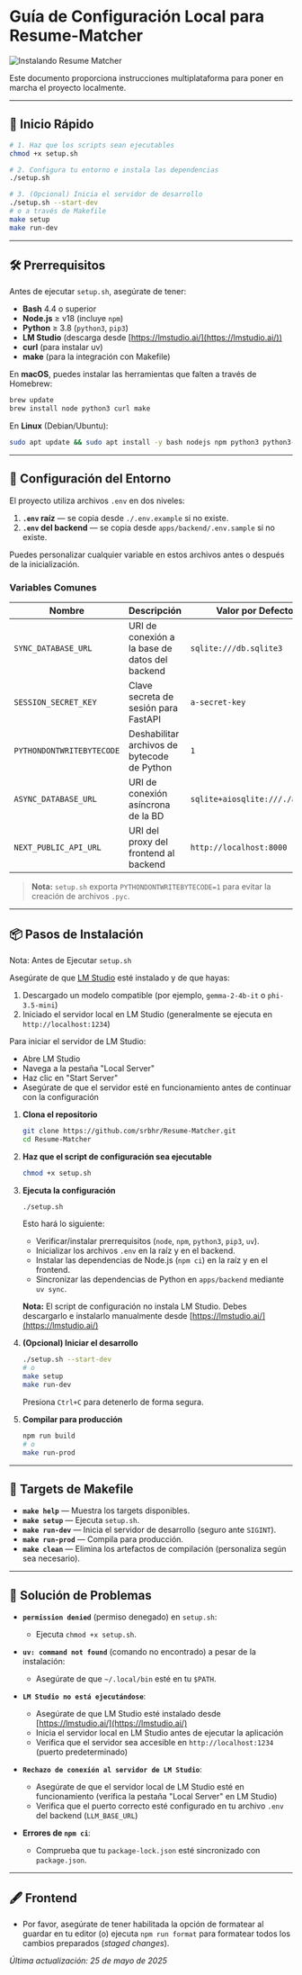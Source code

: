 # Guía de Configuración Local para Resume-Matcher

![Instalando Resume Matcher](assets/how_to_install_resumematcher.png)

Este documento proporciona instrucciones multiplataforma para poner en marcha el proyecto localmente.

---

## 🚀 Inicio Rápido

```bash
# 1. Haz que los scripts sean ejecutables
chmod +x setup.sh

# 2. Configura tu entorno e instala las dependencias
./setup.sh

# 3. (Opcional) Inicia el servidor de desarrollo
./setup.sh --start-dev
# o a través de Makefile
make setup
make run-dev
````

-----

## 🛠️ Prerrequisitos

Antes de ejecutar `setup.sh`, asegúrate de tener:

  - **Bash** 4.4 o superior
  - **Node.js** ≥ v18 (incluye `npm`)
  - **Python** ≥ 3.8 (`python3`, `pip3`)
  - **LM Studio** (descarga desde [https://lmstudio.ai/](https://lmstudio.ai/))
  - **curl** (para instalar uv)
  - **make** (para la integración con Makefile)

En **macOS**, puedes instalar las herramientas que falten a través de Homebrew:

```bash
brew update
brew install node python3 curl make
```

En **Linux** (Debian/Ubuntu):

```bash
sudo apt update && sudo apt install -y bash nodejs npm python3 python3-pip curl make
```

-----

## 🔧 Configuración del Entorno

El proyecto utiliza archivos `.env` en dos niveles:

1.  **`.env` raíz** — se copia desde `./.env.example` si no existe.
2.  **`.env` del backend** — se copia desde `apps/backend/.env.sample` si no existe.

Puedes personalizar cualquier variable en estos archivos antes o después de la inicialización.

### Variables Comunes

| Nombre                    | Descripción                             | Valor por Defecto              |
| ------------------------- | --------------------------------------- | ------------------------------ |
| `SYNC_DATABASE_URL`       | URI de conexión a la base de datos del backend | `sqlite:///db.sqlite3`         |
| `SESSION_SECRET_KEY`      | Clave secreta de sesión para FastAPI    | `a-secret-key`                 |
| `PYTHONDONTWRITEBYTECODE` | Deshabilitar archivos de bytecode de Python | `1`                            |
| `ASYNC_DATABASE_URL`      | URI de conexión asíncrona de la BD | `sqlite+aiosqlite:///./app.db` |
| `NEXT_PUBLIC_API_URL`     | URI del proxy del frontend al backend   | `http://localhost:8000`        |

> **Nota:** `setup.sh` exporta `PYTHONDONTWRITEBYTECODE=1` para evitar la creación de archivos `.pyc`.

-----

## 📦 Pasos de Instalación

 Nota: Antes de Ejecutar `setup.sh`
 
 Asegúrate de que [LM Studio](https://lmstudio.ai/) esté instalado y de que hayas:
 1. Descargado un modelo compatible (por ejemplo, `gemma-2-4b-it` o `phi-3.5-mini`)
 2. Iniciado el servidor local en LM Studio (generalmente se ejecuta en `http://localhost:1234`)
 
 Para iniciar el servidor de LM Studio:
 - Abre LM Studio
 - Navega a la pestaña "Local Server"
 - Haz clic en "Start Server"
 - Asegúrate de que el servidor esté en funcionamiento antes de continuar con la configuración

1.  **Clona el repositorio**

    ```bash
    git clone https://github.com/srbhr/Resume-Matcher.git
    cd Resume-Matcher
    ```

2.  **Haz que el script de configuración sea ejecutable**

    ```bash
    chmod +x setup.sh
    ```

3.  **Ejecuta la configuración**

    ```bash
    ./setup.sh
    ```

    Esto hará lo siguiente:

      - Verificar/instalar prerrequisitos (`node`, `npm`, `python3`, `pip3`, `uv`).
      - Inicializar los archivos `.env` en la raíz y en el backend.
      - Instalar las dependencias de Node.js (`npm ci`) en la raíz y en el frontend.
      - Sincronizar las dependencias de Python en `apps/backend` mediante `uv sync`.
    
    **Nota:** El script de configuración no instala LM Studio. Debes descargarlo e instalarlo manualmente desde [https://lmstudio.ai/](https://lmstudio.ai/)

4.  **(Opcional) Iniciar el desarrollo**

    ```bash
    ./setup.sh --start-dev
    # o
    make setup
    make run-dev
    ```

    Presiona `Ctrl+C` para detenerlo de forma segura.

5.  **Compilar para producción**

    ```bash
    npm run build
    # o
    make run-prod
    ```

-----

## 🔨 Targets de Makefile

  - **`make help`** — Muestra los targets disponibles.
  - **`make setup`** — Ejecuta `setup.sh`.
  - **`make run-dev`** — Inicia el servidor de desarrollo (seguro ante `SIGINT`).
  - **`make run-prod`** — Compila para producción.
  - **`make clean`** — Elimina los artefactos de compilación (personaliza según sea necesario).

-----

## 🐞 Solución de Problemas

  - **`permission denied`** (permiso denegado) en `setup.sh`:

      - Ejecuta `chmod +x setup.sh`.

  - **`uv: command not found`** (comando no encontrado) a pesar de la instalación:

      - Asegúrate de que `~/.local/bin` esté en tu `$PATH`.

  - **`LM Studio no está ejecutándose`**:

      - Asegúrate de que LM Studio esté instalado desde [https://lmstudio.ai/](https://lmstudio.ai/)
      - Inicia el servidor local en LM Studio antes de ejecutar la aplicación
      - Verifica que el servidor sea accesible en `http://localhost:1234` (puerto predeterminado)

  - **`Rechazo de conexión al servidor de LM Studio`**:

      - Asegúrate de que el servidor local de LM Studio esté en funcionamiento (verifica la pestaña "Local Server" en LM Studio)
      - Verifica que el puerto correcto esté configurado en tu archivo `.env` del backend (`LLM_BASE_URL`)

  - **Errores de `npm ci`**:

      - Comprueba que tu `package-lock.json` esté sincronizado con `package.json`.

-----

## 🖋️ Frontend

  - Por favor, asegúrate de tener habilitada la opción de formatear al guardar en tu editor (o) ejecuta `npm run format` para formatear todos los cambios preparados (*staged changes*).

*Última actualización: 25 de mayo de 2025*